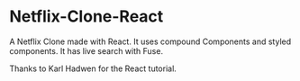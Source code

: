 # Netflix-Clone-React
A Netflix Clone made with React. It uses compound Components and styled components. It has live search with Fuse.

Thanks to Karl Hadwen for the React tutorial.
